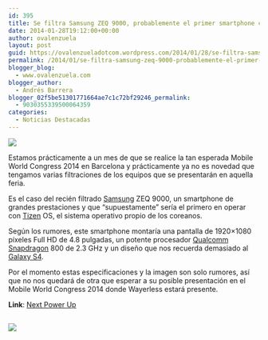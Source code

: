 ```yaml
---
id: 395
title: Se filtra Samsung ZEQ 9000, probablemente el primer smartphone con Tizen OS
date: 2014-01-28T19:12:00+00:00
author: ovalenzuela
layout: post
guid: https://ovalenzueladotcom.wordpress.com/2014/01/28/se-filtra-samsung-zeq-9000-probablemente-el-primer-smartphone-con-tizen-os
permalink: /2014/01/se-filtra-samsung-zeq-9000-probablemente-el-primer-smartphone-con-tizen-os.html
blogger_blog:
  - www.ovalenzuela.com
blogger_author:
  - Andrés Barrera
blogger_02f5be51301771664ae7c1c72bf29246_permalink:
  - 9030355339500064359
categories:
  - Noticias Destacadas
---
```

![](http://static.betazeta.com/www.wayerless.com/up/2014/01/Samsung-ZEQ-9000-600x352-660x350.jpg)

Estamos prácticamente a un mes de que se realice la tan esperada Mobile World Congress 2014 en Barcelona y prácticamente ya no es novedad que tengamos varias filtraciones de los equipos que se presentarán en aquella feria.

Es el caso del recién filtrado <a href="http://www.wayerless.com/tag/samsung" target="_blank">Samsung</a> ZEQ 9000, un smartphone de grandes prestaciones y que &#8220;supuestamente&#8221; sería el primero en operar con <a href="http://www.wayerless.com/tag/tizen" target="_blank">Tizen</a> OS, el sistema operativo propio de los coreanos.

Según los rumores, este smartphone montaría una pantalla de 1920&#215;1080 píxeles Full HD de 4.8 pulgadas, un potente procesador <a href="http://www.wayerless.com/tag/qualcomm" target="_blank">Qualcomm</a> <a href="http://www.wayerless.com/tag/snapdragon" target="_blank">Snapdragon</a> 800 de 2.3 GHz y un diseño que nos recuerda demasiado al <a href="http://www.wayerless.com/tag/galaxy-s4" target="_blank">Galaxy S4</a>.

Por el momento estas especificaciones y la imagen son solo rumores, así que no nos quedará de otra que esperar a su posible presentación en el Mobile World Congress 2014 donde Wayerless estará presente.

**Link**: <a href="http://www.nextpowerup.com/news/7149/first-picture-of-the-samsung-tizen-phone-emerges-online.html" target="_blank">Next Power Up</a>

<img width="1" height="1" src="http://wayerless.feedsportal.com/c/32750/f/517014/s/3675d4fe/sc/5/mf.gif" border="0" />

<a href="http://da.feedsportal.com/r/186529239444/u/49/f/517014/c/32750/s/3675d4fe/a2.htm" target="_blank"><img src="http://da.feedsportal.com/r/186529239444/u/49/f/517014/c/32750/s/3675d4fe/a2.img" border="0" /></a><img width="1" height="1" src="http://pi.feedsportal.com/r/186529239444/u/49/f/517014/c/32750/s/3675d4fe/a2t.img" border="0" /><img src="http://feeds.feedburner.com/~r/Wayerless/~4/aBVAxDio4dk" height="1" width="1" />